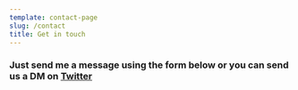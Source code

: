```yaml
---
template: contact-page
slug: /contact
title: Get in touch
---
```

### Just send me a message using the form below or you can send us a DM on [Twitter](@AaravsAfroz)